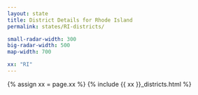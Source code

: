 ```yaml
---
layout: state
title: District Details for Rhode Island
permalink: states/RI-districts/

small-radar-width: 300
big-radar-width: 500
map-width: 700

xx: "RI"
---
```


{% assign xx = page.xx %}
{% include {{ xx }}_districts.html %}